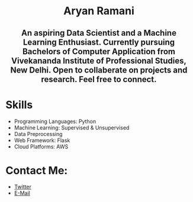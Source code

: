 # <div align='center'>Aryan Ramani </div>
## <div align='center'> An aspiring Data Scientist and a Machine Learning Enthusiast. Currently pursuing Bachelors of Computer Application from Vivekananda Institute of Professional Studies, New Delhi. Open to collaberate on projects and research. Feel free to connect. </div>


# Skills
* Programming Languages: Python
* Machine Learning: Supervised & Unsupervised
* Data Preprocessing
* Web Framework: Flask
* Cloud Platforms: AWS

# Contact Me:
* [Twitter](https://twitter.com/notaryanramani)
* [E-Mail](mailto:aryanramani67@gmail.com)
<!---
NotAryanRamani/NotAryanRamani is a ✨ special ✨ repository because its `README.md` (this file) appears on your GitHub profile.
You can click the Preview link to take a look at your changes.
--->
